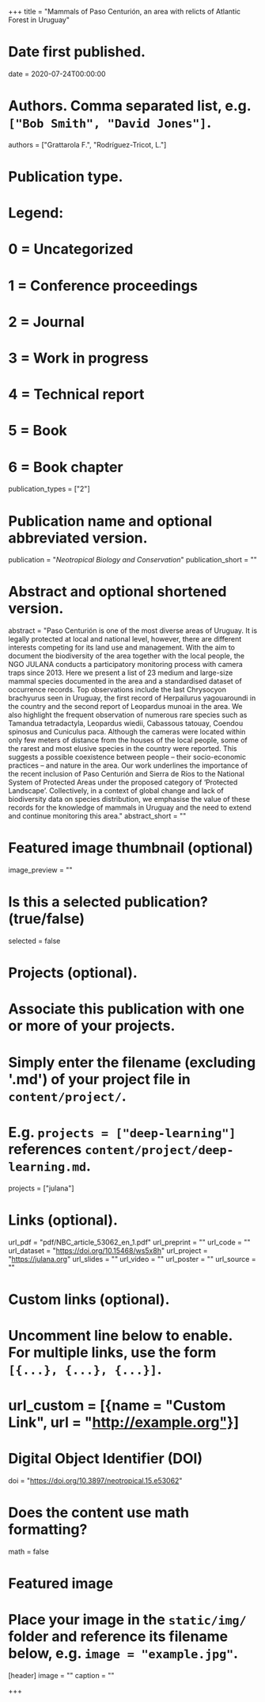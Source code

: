 +++
title = "Mammals of Paso Centurión, an area with relicts of Atlantic Forest in Uruguay"

# Date first published.
date = 2020-07-24T00:00:00

# Authors. Comma separated list, e.g. `["Bob Smith", "David Jones"]`.
authors = ["Grattarola F.", "Rodríguez-Tricot, L."]

# Publication type.
# Legend:
# 0 = Uncategorized
# 1 = Conference proceedings
# 2 = Journal
# 3 = Work in progress
# 4 = Technical report
# 5 = Book
# 6 = Book chapter
publication_types = ["2"]

# Publication name and optional abbreviated version.
publication = "*Neotropical Biology and Conservation*"
publication_short = ""

# Abstract and optional shortened version.
abstract = "Paso Centurión is one of the most diverse areas of Uruguay. It is legally protected at local and national level, however, there are different interests competing for its land use and management. With the aim to document the biodiversity of the area together with the local people, the NGO JULANA conducts a participatory monitoring process with camera traps since 2013. Here we present a list of 23 medium and large-size mammal species documented in the area and a standardised dataset of occurrence records. Top observations include the last Chrysocyon brachyurus seen in Uruguay, the first record of Herpailurus yagouaroundi in the country and the second report of Leopardus munoai in the area. We also highlight the frequent observation of numerous rare species such as Tamandua tetradactyla, Leopardus wiedii, Cabassous tatouay, Coendou spinosus and Cuniculus paca. Although the cameras were located within only few meters of distance from the houses of the local people, some of the rarest and most elusive species in the country were reported. This suggests a possible coexistence between people – their socio-economic practices – and nature in the area. Our work underlines the importance of the recent inclusion of Paso Centurión and Sierra de Ríos to the National System of Protected Areas under the proposed category of ‘Protected Landscape’. Collectively, in a context of global change and lack of biodiversity data on species distribution, we emphasise the value of these records for the knowledge of mammals in Uruguay and the need to extend and continue monitoring this area."
abstract_short = ""

# Featured image thumbnail (optional)
image_preview = ""

# Is this a selected publication? (true/false)
selected = false

# Projects (optional).
#   Associate this publication with one or more of your projects.
#   Simply enter the filename (excluding '.md') of your project file in `content/project/`.
#   E.g. `projects = ["deep-learning"]` references `content/project/deep-learning.md`.
projects = ["julana"]

# Links (optional).
url_pdf = "pdf/NBC_article_53062_en_1.pdf"
url_preprint = ""
url_code = ""
url_dataset = "https://doi.org/10.15468/ws5x8h"
url_project = "https://julana.org"
url_slides = ""
url_video = ""
url_poster = ""
url_source = ""

# Custom links (optional).
#   Uncomment line below to enable. For multiple links, use the form `[{...}, {...}, {...}]`.
# url_custom = [{name = "Custom Link", url = "http://example.org"}]

# Digital Object Identifier (DOI)
doi = "https://doi.org/10.3897/neotropical.15.e53062"

# Does the content use math formatting?
math = false

# Featured image
# Place your image in the `static/img/` folder and reference its filename below, e.g. `image = "example.jpg"`.
[header]
image = ""
caption = ""

+++
